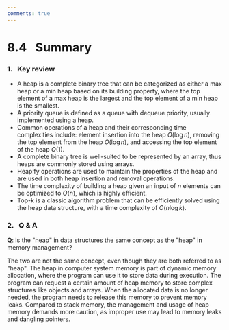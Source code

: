 ```yaml
---
comments: true
---
```


# 8.4 &nbsp; Summary

### 1. &nbsp; Key review

- A heap is a complete binary tree that can be categorized as either a max heap or a min heap based on its building property, where the top element of a max heap is the largest and the top element of a min heap is the smallest.
- A priority queue is defined as a queue with dequeue priority, usually implemented using a heap.
- Common operations of a heap and their corresponding time complexities include: element insertion into the heap $O(\log n)$, removing the top element from the heap $O(\log n)$, and accessing the top element of the heap $O(1)$.
- A complete binary tree is well-suited to be represented by an array, thus heaps are commonly stored using arrays.
- Heapify operations are used to maintain the properties of the heap and are used in both heap insertion and removal operations.
- The time complexity of building a heap given an input of $n$ elements can be optimized to $O(n)$, which is highly efficient.
- Top-k is a classic algorithm problem that can be efficiently solved using the heap data structure, with a time complexity of $O(n \log k)$.

### 2. &nbsp; Q & A

**Q**: Is the "heap" in data structures the same concept as the "heap" in memory management?

The two are not the same concept, even though they are both referred to as "heap". The heap in computer system memory is part of dynamic memory allocation, where the program can use it to store data during execution. The program can request a certain amount of heap memory to store complex structures like objects and arrays. When the allocated data is no longer needed, the program needs to release this memory to prevent memory leaks. Compared to stack memory, the management and usage of heap memory demands more caution, as improper use may lead to memory leaks and dangling pointers.
